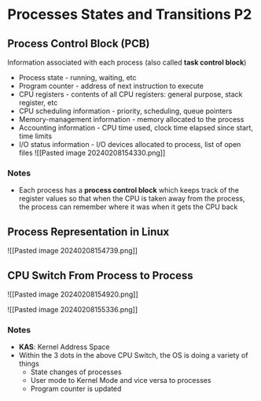 # Processes States and Transitions P2
## Process Control Block (PCB)
Information associated with each process (also called **task control block**)
- Process state - running, waiting, etc
- Program counter - address of next instruction to execute
- CPU registers - contents of all CPU registers: general purpose, stack register, etc
- CPU scheduling information - priority, scheduling, queue pointers
- Memory-management information - memory allocated to the process
- Accounting information - CPU time used, clock time elapsed since start, time limits
- I/O status information - I/O devices allocated to process, list of open files
![[Pasted image 20240208154330.png]]

### Notes
- Each process has a **process control block** which keeps track of the register values so that when the CPU is taken away from the process, the process can remember where it was when it gets the CPU back

## Process Representation in Linux
![[Pasted image 20240208154739.png]]

## CPU Switch From Process to Process
![[Pasted image 20240208154920.png]]

![[Pasted image 20240208155336.png]]
### Notes
- **KAS**: Kernel Address Space
- Within the 3 dots in the above CPU Switch, the OS is doing a variety of things
	- State changes of processes
	- User mode to Kernel Mode and vice versa to processes
	- Program counter is updated